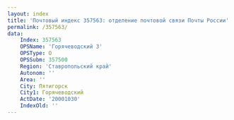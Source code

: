 ```yaml
---
layout: index
title: 'Почтовый индекс 357563: отделение почтовой связи Почты России'
permalink: /357563/
data:
    Index: 357563
    OPSName: 'Горячеводский 3'
    OPSType: О
    OPSSubm: 357500
    Region: 'Ставропольский край'
    Autonom: ''
    Area: ''
    City: Пятигорск
    City1: Горячеводский
    ActDate: '20001030'
    IndexOld: ''
---
```


